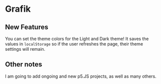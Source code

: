 # Grafik

## New Features

You can set the theme colors for the Light and Dark theme! It saves the values in `localStorage` so if the user refreshes the page, their theme settings will remain.

## Other notes

I am going to add ongoing and new p5.JS projects, as well as many others. 